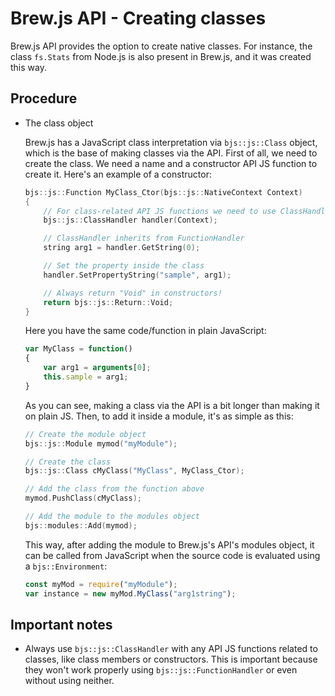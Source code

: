# Brew.js API - Creating classes

Brew.js API provides the option to create native classes. For instance, the class `fs.Stats` from Node.js is also present in Brew.js, and it was created this way.

## Procedure

- The class object

  Brew.js has a JavaScript class interpretation via `bjs::js::Class` object, which is the base of making classes via the API. First of all, we need to create the class. We need a name and a constructor API JS function to create it. Here's an example of a constructor:

  ``` cpp
  bjs::js::Function MyClass_Ctor(bjs::js::NativeContext Context)
  {
      // For class-related API JS functions we need to use ClassHandler!
      bjs::js::ClassHandler handler(Context);

      // ClassHandler inherits from FunctionHandler
      string arg1 = handler.GetString(0);

      // Set the property inside the class
      handler.SetPropertyString("sample", arg1);

      // Always return "Void" in constructors!
      return bjs::js::Return::Void;
  }
  ```

  Here you have the same code/function in plain JavaScript:

  ``` js
  var MyClass = function()
  {
      var arg1 = arguments[0];
      this.sample = arg1;
  }
  ```

  As you can see, making a class via the API is a bit longer than making it on plain JS. Then, to add it inside a module, it's as simple as this:

  ``` cpp
  // Create the module object
  bjs::js::Module mymod("myModule");

  // Create the class
  bjs::js::Class cMyClass("MyClass", MyClass_Ctor);

  // Add the class from the function above
  mymod.PushClass(cMyClass);

  // Add the module to the modules object
  bjs::modules::Add(mymod);
  ```

  This way, after adding the module to Brew.js's API's modules object, it can be called from JavaScript when the source code is evaluated using a `bjs::Environment`:

  ``` js
  const myMod = require("myModule");
  var instance = new myMod.MyClass("arg1string");
  ```

## Important notes

- Always use `bjs::js::ClassHandler` with any API JS functions related to classes, like class members or constructors. This is important because they won't work properly using `bjs::js::FunctionHandler` or even without using neither.